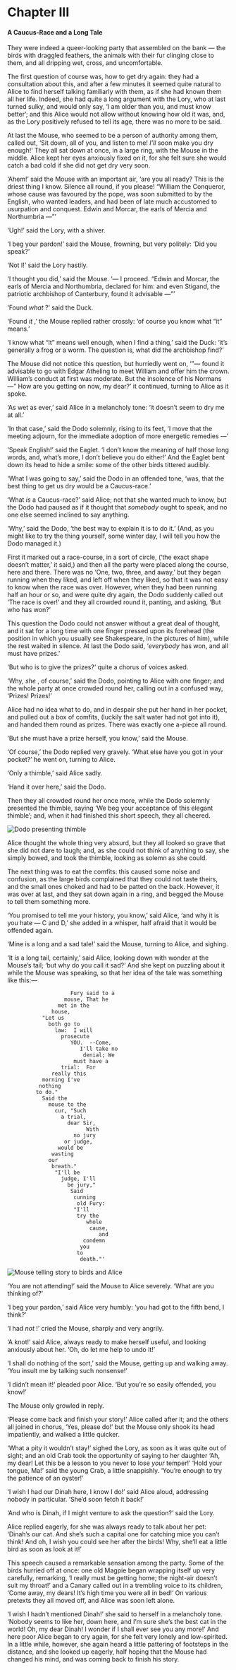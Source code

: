 # Chapter III

#### A Caucus-Race and a Long Tale

They were indeed a queer-looking party that assembled on the bank — the birds with draggled feathers, the animals with their fur clinging close to them, and all dripping wet, cross, and uncomfortable.

The first question of course was, how to get dry again: they had a consultation about this, and after a few minutes it seemed quite natural to Alice to find herself talking familiarly with them, as if she had known them all her life. Indeed, she had quite a long argument with the Lory, who at last turned sulky, and would only say, ‘I am older than you, and must know better’; and this Alice would not allow without knowing how old it was, and, as the Lory positively refused to tell its age, there was no more to be said.

At last the Mouse, who seemed to be a person of authority among them, called out, ‘Sit down, all of you, and listen to me! *I’ll* soon make you dry enough!’ They all sat down at once, in a large ring, with the Mouse in the middle. Alice kept her eyes anxiously fixed on it, for she felt sure she would catch a bad cold if she did not get dry very soon.

‘Ahem!’ said the Mouse with an important air, ‘are you all ready? This is the driest thing I know. Silence all round, if you please! “William the Conqueror, whose cause was favoured by the pope, was soon submitted to by the English, who wanted leaders, and had been of late much accustomed to usurpation and conquest. Edwin and Morcar, the earls of Mercia and Northumbria —”’

‘Ugh!’ said the Lory, with a shiver.

‘I beg your pardon!’ said the Mouse, frowning, but very politely: ‘Did you speak?’

‘Not I!’ said the Lory hastily.

‘I thought you did,’ said the Mouse. ‘— I proceed. “Edwin and Morcar, the earls of Mercia and Northumbria, declared for him: and even Stigand, the patriotic archbishop of Canterbury, found it advisable —”’

‘Found *what* ?’ said the Duck.

‘Found *it* ,’ the Mouse replied rather crossly: ‘of course you know what “it” means.’

‘I know what “it” means well enough, when I find a thing,’ said the Duck: ‘it’s generally a frog or a worm. The question is, what did the archbishop find?’

The Mouse did not notice this question, but hurriedly went on, ‘”— found it advisable to go with Edgar Atheling to meet William and offer him the crown. William’s conduct at first was moderate. But the insolence of his Normans —” How are you getting on now, my dear?’ it continued, turning to Alice as it spoke.

‘As wet as ever,’ said Alice in a melancholy tone: ‘it doesn’t seem to dry me at all.’

‘In that case,’ said the Dodo solemnly, rising to its feet, ‘I move that the meeting adjourn, for the immediate adoption of more energetic remedies —’

‘Speak English!’ said the Eaglet. ‘I don’t know the meaning of half those long words, and, what’s more, I don’t believe you do either!’ And the Eaglet bent down its head to hide a smile: some of the other birds tittered audibly.

‘What I was going to say,’ said the Dodo in an offended tone, ‘was, that the best thing to get us dry would be a Caucus-race.’

‘What *is* a Caucus-race?’ said Alice; not that she wanted much to know, but the Dodo had paused as if it thought that *somebody* ought to speak, and no one else seemed inclined to say anything.

‘Why,’ said the Dodo, ‘the best way to explain it is to do it.’ (And, as you might like to try the thing yourself, some winter day, I will tell you how the Dodo managed it.)

First it marked out a race-course, in a sort of circle, (‘the exact shape doesn’t matter,’ it said,) and then all the party were placed along the course, here and there. There was no ‘One, two, three, and away,’ but they began running when they liked, and left off when they liked, so that it was not easy to know when the race was over. However, when they had been running half an hour or so, and were quite dry again, the Dodo suddenly called out ‘The race is over!’ and they all crowded round it, panting, and asking, ‘But who has won?’

This question the Dodo could not answer without a great deal of thought, and it sat for a long time with one finger pressed upon its forehead (the position in which you usually see Shakespeare, in the pictures of him), while the rest waited in silence. At last the Dodo said, ‘*everybody* has won, and all must have prizes.’

‘But who is to give the prizes?’ quite a chorus of voices asked.

‘Why, *she* , of course,’ said the Dodo, pointing to Alice with one finger; and the whole party at once crowded round her, calling out in a confused way, ‘Prizes! Prizes!’

Alice had no idea what to do, and in despair she put her hand in her pocket, and pulled out a box of comfits, (luckily the salt water had not got into it), and handed them round as prizes. There was exactly one a-piece all round.

‘But she must have a prize herself, you know,’ said the Mouse.

‘Of course,’ the Dodo replied very gravely. ‘What else have you got in your pocket?’ he went on, turning to Alice.

‘Only a thimble,’ said Alice sadly.

‘Hand it over here,’ said the Dodo.

Then they all crowded round her once more, while the Dodo solemnly presented the thimble, saying ‘We beg your acceptance of this elegant thimble’; and, when it had finished this short speech, they all cheered.


![Dodo presenting thimble](https://genielabs.github.io/zuix/site/examples/alice/img/ch_3_1.png)

Alice thought the whole thing very absurd, but they all looked so grave that she did not dare to laugh; and, as she could not think of anything to say, she simply bowed, and took the thimble, looking as solemn as she could.

The next thing was to eat the comfits: this caused some noise and confusion, as the large birds complained that they could not taste theirs, and the small ones choked and had to be patted on the back. However, it was over at last, and they sat down again in a ring, and begged the Mouse to tell them something more.

‘You promised to tell me your history, you know,’ said Alice, ‘and why it is you hate — C and D,’ she added in a whisper, half afraid that it would be offended again.

‘Mine is a long and a sad tale!’ said the Mouse, turning to Alice, and sighing.

‘It *is* a long tail, certainly,’ said Alice, looking down with wonder at the Mouse’s tail; ‘but why do you call it sad?’ And she kept on puzzling about it while the Mouse was speaking, so that her idea of the tale was something like this:—

```
                    Fury said to a
                  mouse, That he
                met in the
              house,
           "Let us
             both go to
               law:  I will
                 prosecute
                    YOU.  --Come,
                       I'll take no
                        denial; We
                     must have a
                 trial:  For
              really this
           morning I've
          nothing
         to do."
           Said the
             mouse to the
               cur, "Such
                 a trial,
                   dear Sir,
                         With
                     no jury
                  or judge,
                would be
              wasting
             our
              breath."
               "I'll be
                 judge, I'll
                   be jury,"
                    Said
                     cunning
                      old Fury:
                     "I'll
                      try the
                         whole
                          cause,
                             and
                        condemn
                       you
                      to
                       death."'
```


![Mouse telling story to birds and Alice](https://genielabs.github.io/zuix/site/examples/alice/img/ch_3_2.png)

‘You are not attending!’ said the Mouse to Alice severely. ‘What are you thinking of?’

‘I beg your pardon,’ said Alice very humbly: ‘you had got to the fifth bend, I think?’

‘I had *not* !’ cried the Mouse, sharply and very angrily.

‘A knot!’ said Alice, always ready to make herself useful, and looking anxiously about her. ‘Oh, do let me help to undo it!’

‘I shall do nothing of the sort,’ said the Mouse, getting up and walking away. ‘You insult me by talking such nonsense!’

‘I didn’t mean it!’ pleaded poor Alice. ‘But you’re so easily offended, you know!’

The Mouse only growled in reply.

‘Please come back and finish your story!’ Alice called after it; and the others all joined in chorus, ‘Yes, please do!’ but the Mouse only shook its head impatiently, and walked a little quicker.

‘What a pity it wouldn’t stay!’ sighed the Lory, as soon as it was quite out of sight; and an old Crab took the opportunity of saying to her daughter ‘Ah, my dear! Let this be a lesson to you never to lose *your* temper!’ ‘Hold your tongue, Ma!’ said the young Crab, a little snappishly. ‘You’re enough to try the patience of an oyster!’

‘I wish I had our Dinah here, I know I do!’ said Alice aloud, addressing nobody in particular. ‘She’d soon fetch it back!’

‘And who is Dinah, if I might venture to ask the question?’ said the Lory.

Alice replied eagerly, for she was always ready to talk about her pet: ‘Dinah’s our cat. And she’s such a capital one for catching mice you can’t think! And oh, I wish you could see her after the birds! Why, she’ll eat a little bird as soon as look at it!’

This speech caused a remarkable sensation among the party. Some of the birds hurried off at once: one old Magpie began wrapping itself up very carefully, remarking, ‘I really must be getting home; the night-air doesn’t suit my throat!’ and a Canary called out in a trembling voice to its children, ‘Come away, my dears! It’s high time you were all in bed!’ On various pretexts they all moved off, and Alice was soon left alone.

‘I wish I hadn’t mentioned Dinah!’ she said to herself in a melancholy tone. ‘Nobody seems to like her, down here, and I’m sure she’s the best cat in the world! Oh, my dear Dinah! I wonder if I shall ever see you any more!’ And here poor Alice began to cry again, for she felt very lonely and low-spirited. In a little while, however, she again heard a little pattering of footsteps in the distance, and she looked up eagerly, half hoping that the Mouse had changed his mind, and was coming back to finish his story.
